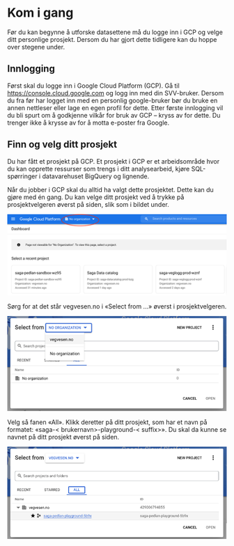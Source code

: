 # Kom i gang

Før du kan begynne å utforske datasettene må du logge inn i GCP og velge ditt personlige prosjekt. Dersom du har gjort dette tidligere kan du hoppe over stegene under.

## Innlogging

Først skal du logge inn i Google Cloud Platform (GCP). Gå til https://console.cloud.google.com og logg inn med din SVV-bruker. Dersom du fra før har logget inn med en personlig google-bruker bør du bruke en annen nettleser eller lage en egen profil for dette. Etter første innlogging vil du bli spurt om å godkjenne vilkår for bruk av GCP – kryss av for dette. Du trenger ikke å krysse av for å motta e-poster fra Google.

## Finn og velg ditt prosjekt

Du har fått et prosjekt på GCP. Et prosjekt i GCP er et arbeidsområde hvor du kan opprette ressurser som trengs i ditt analysearbeid, kjøre SQL-spørringer i datavarehuset BigQuery og lignende.

Når du jobber i GCP skal du alltid ha valgt dette prosjektet. Dette kan du gjøre med én gang. Du kan velge ditt prosjekt ved å trykke på prosjektvelgeren øverst på siden, slik som i bildet under.

![Skjermbilde av valg av organisasjon i Google Cloud Platform](/img/onboarding-1.png)

Sørg for at det står vegvesen.no i «Select from ...» øverst i prosjektvelgeren.

![Skjermbilde av Select from i prosjektvelgeren](/img/onboarding-2.png)

Velg så fanen «All». Klikk deretter på ditt prosjekt, som har et navn på formatet: «saga-< brukernavn>-playground-< suffix>». Du skal da kunne se navnet på ditt prosjekt øverst på siden.

![Skjermbilde av valg av fanen "all".](/img/onboarding-3.png)
